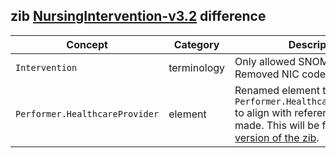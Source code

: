 ## zib [NursingIntervention-v3.2](https://zibs.nl/wiki/NursingIntervention-v3.2(2020EN)) difference

| Concept         | Category          | Description                             | 
|-----------------|-------------------|-----------------------------------------|
| `Intervention` | terminology | Only allowed SNOMED codes. Removed NIC codelist.|
| `Performer.HealthcareProvider` | element | Renamed element to `Performer.HealthcareProfessional` to align with reference being made. This will be fixed in a [future version of the zib](https://zibs.nl/wiki/NursingIntervention-v4.0(2022EN)).